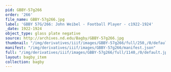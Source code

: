```yaml
---
pid: GBBY-57g266
order: '266'
file_name: GBBY-57g266.jpg
label: 'GBBY 57G/266: John Weibel - Football Player - c1922-1924'
_date: 1922-1924
object_type: glass plate negative
source: http://archives.nd.edu/Bagby/GBBY-57g266.jpg
thumbnail: "/img/derivatives/iiif/images/GBBY-57g266/full/250,/0/default.jpg"
manifest: "/img/derivatives/iiif/images/GBBY-57g266/manifest.json"
full: "/img/derivatives/iiif/images/GBBY-57g266/full/1140,/0/default.jpg"
layout: bagby_item
collection: bagby
---
```

